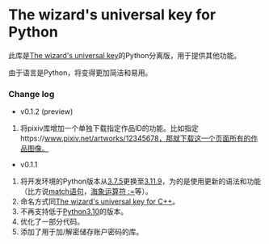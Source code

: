 # The wizard's universal key for Python

此库是[The wizard's universal key](https://github.com/sngrotesque/wizard_key/)的Python分离版，用于提供其他功能。

由于语言是Python，将变得更加简洁和易用。

### Change log

- v0.1.2 (preview)
1. 将pixiv库增加一个单独下载指定作品ID的功能。比如指定https://www.pixiv.net/artworks/12345678，那就下载这一个页面所有的作品图像。

- v0.1.1
1. 将开发环境的Python版本从[3.7.5](https://www.python.org/downloads/release/python-375/)更换至[3.11.9](https://www.python.org/downloads/release/python-3119/)，为的是使用更新的语法和功能（比方说[match语句](https://docs.python.org/zh-cn/3/reference/compound_stmts.html#the-match-statement)，[海象运算符 :=](https://docs.python.org/zh-cn/3/whatsnew/3.8.html#assignment-expressions)等）。
2. 命名方式同[The wizard's universal key for C++](https://github.com/sngrotesque/wizard_key/blob/v0.7.2/README.md)。
3. 不再支持低于[Python3.10](https://docs.python.org/zh-cn/3.10/whatsnew/changelog.html#changelog)的版本。
4. 优化了一部分代码。
5. 添加了用于加/解密储存账户密码的库。

